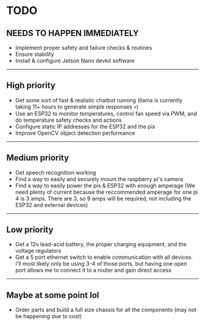 # TODO
## NEEDS TO HAPPEN IMMEDIATELY
* Implement proper safety and failure checks & routines
* Ensure stability
* Install & configure Jetson Nano devkit software

---

## High priority
* Get some sort of fast & realistic chatbot running (llama is currently taking 11+ hours to generate simple responses 💀)
* Use an ESP32 to monitor temperatures, control fan speed via PWM, and do temperature safety checks and actions
* Configure static IP addresses for the ESP32 and the pis
* Improve OpenCV object detection performance

---

## Medium priority
* Get speech recognition working
* Find a way to easily and securely mount the raspberry pi's camera
* Find a way to easily power the pis & ESP32 with enough amperage (We need plenty of current because the reccommended amperage for one pi 4 is 3 amps. There are 3, so 9 amps will be required, not including the ESP32 and external devices)

---

## Low priority
* Get a 12v lead-acid battery, the proper charging equipment, and the voltage regulators
* Get a 5 port ethernet switch to enable communication with all devices. I'll most likely only be using 3-4 of those ports, but having one open port allows me to connect it to a router and gain direct access

---

## Maybe at some point lol
* Order parts and build a full size chassis for all the components (may not be happening due to cost)
